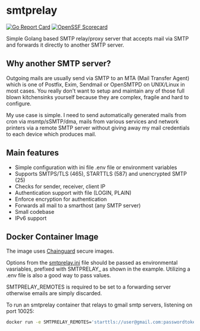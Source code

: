 # smtprelay

[![Go Report Card](https://goreportcard.com/badge/github.com/decke/smtprelay)](https://goreportcard.com/report/github.com/decke/smtprelay)
[![OpenSSF Scorecard](https://img.shields.io/ossf-scorecard/github.com/decke/smtprelay?label=openssf%20scorecard&style=flat)](https://scorecard.dev/viewer/?uri=github.com/decke/smtprelay)

Simple Golang based SMTP relay/proxy server that accepts mail via SMTP
and forwards it directly to another SMTP server.


## Why another SMTP server?

Outgoing mails are usually send via SMTP to an MTA (Mail Transfer Agent)
which is one of Postfix, Exim, Sendmail or OpenSMTPD on UNIX/Linux in most
cases. You really don't want to setup and maintain any of those full blown
kitchensinks yourself because they are complex, fragile and hard to
configure.

My use case is simple. I need to send automatically generated mails from
cron via msmtp/sSMTP/dma, mails from various services and network printers
via a remote SMTP server without giving away my mail credentials to each
device which produces mail.


## Main features

* Simple configuration with ini file .env file or environment variables
* Supports SMTPS/TLS (465), STARTTLS (587) and unencrypted SMTP (25)
* Checks for sender, receiver, client IP
* Authentication support with file (LOGIN, PLAIN)
* Enforce encryption for authentication
* Forwards all mail to a smarthost (any SMTP server)
* Small codebase
* IPv6 support

## Docker Container Image

The image uses [Chainguard](https://www.chainguard.dev/) secure images.

Options from the [smtprelay.ini](smtprelay.ini) file should be passed as environmental vasriables, prefixed with SMTPRELAY_ as shown in the example. Utilizing a .env file is also a good way to pass values.

SMTPRELAY_REMOTES is required to be set to a forwarding server otherwise emails are simply discarded.

To run an smtprelay container that relays to gmail smtp servers, listening on port 10025:

```bash
docker run -e SMTPRELAY_REMOTES='starttls://user@gmail.com:passwordtoken@smtp.gmail.com:587' -p 10025:25 ghcr.io/deathbymisadventure/smtprelay:latest
```
